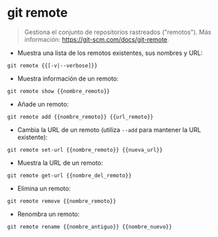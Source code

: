 # git remote

> Gestiona el conjunto de repositorios rastreados ("remotos").
> Más información: <https://git-scm.com/docs/git-remote>.

- Muestra una lista de los remotos existentes, sus nombres y URL:

`git remote {{[-v|--verbose]}}`

- Muestra información de un remoto:

`git remote show {{nombre_remoto}}`

- Añade un remoto:

`git remote add {{nombre_remoto}} {{url_remoto}}`

- Cambia la URL de un remoto (utiliza `--add` para mantener la URL existente):

`git remote set-url {{nombre_remoto}} {{nueva_url}}`

- Muestra la URL de un remoto:

`git remote get-url {{nombre_del_remoto}}`

- Elimina un remoto:

`git remote remove {{nombre_remoto}}`

- Renombra un remoto:

`git remote rename {{nombre_antiguo}} {{nombre_nuevo}}`
